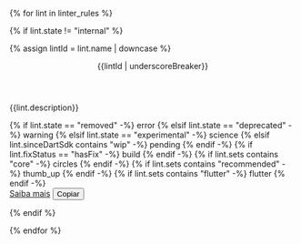 <!-- ia-translate: true -->
{% for lint in linter_rules %}

{% if lint.state != "internal" %}

{% assign lintId = lint.name | downcase %}

<div
  class="card outlined-card"
  id="{{lint.name}}"
  {%- if lint.state == "stable" and not lint.sinceDartSdk contains "wip" %} data-stable="true"{% endif -%}
  {%- if lint.fixStatus == "hasFix" %} data-has-fix="true"{% endif -%}
  {%- if lint.sets contains "core" %} data-in-core="true"{% endif -%}
  {%- if lint.sets contains "recommended" %} data-in-recommended="true"{% endif -%}
  {%- if lint.sets contains "flutter" %} data-in-flutter="true"{% endif -%}>
<div class="card-header">
<header class="card-title" id="{{lintId}}">{{lintId | underscoreBreaker}}</header>
</div>
<div class="card-content">

{{lint.description}}

</div>
<div class="card-actions">
<div class="leading">
{% if lint.state == "removed" -%}
<span class="material-symbols removed-lints" title="Lint foi removido" aria-label="Lint foi removido">error</span>
{% elsif lint.state == "deprecated" -%}
<span class="material-symbols deprecated-lints" title="Lint está obsoleto" aria-label="Lint está obsoleto">warning</span>
{% elsif lint.state == "experimental" -%}
<span class="material-symbols experimental-lints" title="Lint é experimental" aria-label="Lint é experimental">science</span>
{% elsif lint.sinceDartSdk contains "wip" -%}
<span class="material-symbols wip-lints" title="Lint não foi lançado" aria-label="Lint não foi lançado">pending</span>
{% endif -%}
{% if lint.fixStatus == "hasFix" -%}
<span class="material-symbols has-fix" title="Possui correção rápida" aria-label="Possui correção rápida">build</span>
{% endif -%}
{% if lint.sets contains "core" -%}
<span class="material-symbols" title="Incluído no conjunto de lint core" aria-label="Incluído no conjunto de lint core">circles</span>
{% endif -%}
{% if lint.sets contains "recommended" -%}
<span class="material-symbols" title="Incluído no conjunto de lint recomendado" aria-label="Incluído no conjunto de lint recomendado">thumb_up</span>
{% endif -%}
{% if lint.sets contains "flutter" -%}
<span class="material-symbols" title="Incluído no conjunto de lint do Flutter" aria-label="Incluído no conjunto de lint do Flutter">flutter</span>
{% endif -%}
</div>

<div class="trailing">
<a href="/tools/linter-rules/{{lint.name}}" title="Saiba mais sobre este lint e quando habilitá-lo.">Saiba mais</a>
<button class="copy-button hidden" title="Copiar {{lint.name}} para a sua área de transferência.">Copiar</button>
</div>

</div>
</div>

{% endif %}

{% endfor %}
